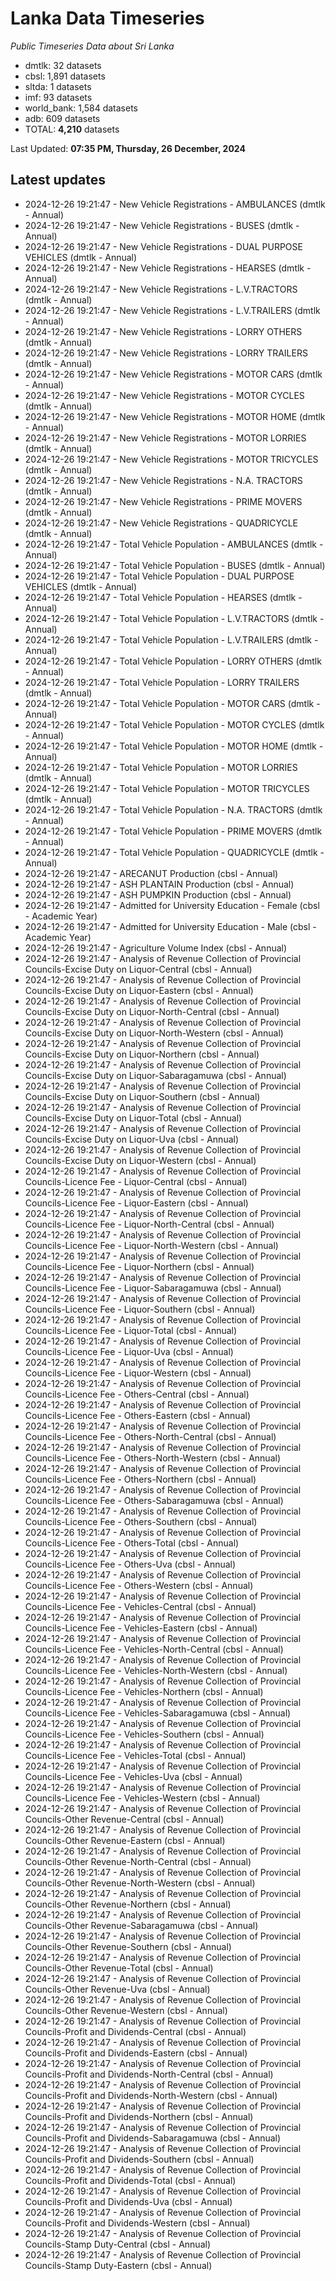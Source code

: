 # Lanka Data Timeseries
*Public Timeseries Data about Sri Lanka*

* dmtlk: 32 datasets
* cbsl: 1,891 datasets
* sltda: 1 datasets
* imf: 93 datasets
* world_bank: 1,584 datasets
* adb: 609 datasets
* TOTAL: **4,210** datasets

Last Updated: **07:35 PM, Thursday, 26 December, 2024**

## Latest updates

* 2024-12-26 19:21:47 - New Vehicle Registrations - AMBULANCES (dmtlk - Annual)
* 2024-12-26 19:21:47 - New Vehicle Registrations - BUSES (dmtlk - Annual)
* 2024-12-26 19:21:47 - New Vehicle Registrations - DUAL PURPOSE VEHICLES (dmtlk - Annual)
* 2024-12-26 19:21:47 - New Vehicle Registrations - HEARSES (dmtlk - Annual)
* 2024-12-26 19:21:47 - New Vehicle Registrations - L.V.TRACTORS (dmtlk - Annual)
* 2024-12-26 19:21:47 - New Vehicle Registrations - L.V.TRAILERS (dmtlk - Annual)
* 2024-12-26 19:21:47 - New Vehicle Registrations - LORRY OTHERS (dmtlk - Annual)
* 2024-12-26 19:21:47 - New Vehicle Registrations - LORRY TRAILERS (dmtlk - Annual)
* 2024-12-26 19:21:47 - New Vehicle Registrations - MOTOR CARS (dmtlk - Annual)
* 2024-12-26 19:21:47 - New Vehicle Registrations - MOTOR CYCLES (dmtlk - Annual)
* 2024-12-26 19:21:47 - New Vehicle Registrations - MOTOR HOME (dmtlk - Annual)
* 2024-12-26 19:21:47 - New Vehicle Registrations - MOTOR LORRIES (dmtlk - Annual)
* 2024-12-26 19:21:47 - New Vehicle Registrations - MOTOR TRICYCLES (dmtlk - Annual)
* 2024-12-26 19:21:47 - New Vehicle Registrations - N.A. TRACTORS (dmtlk - Annual)
* 2024-12-26 19:21:47 - New Vehicle Registrations - PRIME MOVERS (dmtlk - Annual)
* 2024-12-26 19:21:47 - New Vehicle Registrations - QUADRICYCLE (dmtlk - Annual)
* 2024-12-26 19:21:47 - Total Vehicle Population - AMBULANCES (dmtlk - Annual)
* 2024-12-26 19:21:47 - Total Vehicle Population - BUSES (dmtlk - Annual)
* 2024-12-26 19:21:47 - Total Vehicle Population - DUAL PURPOSE VEHICLES (dmtlk - Annual)
* 2024-12-26 19:21:47 - Total Vehicle Population - HEARSES (dmtlk - Annual)
* 2024-12-26 19:21:47 - Total Vehicle Population - L.V.TRACTORS (dmtlk - Annual)
* 2024-12-26 19:21:47 - Total Vehicle Population - L.V.TRAILERS (dmtlk - Annual)
* 2024-12-26 19:21:47 - Total Vehicle Population - LORRY OTHERS (dmtlk - Annual)
* 2024-12-26 19:21:47 - Total Vehicle Population - LORRY TRAILERS (dmtlk - Annual)
* 2024-12-26 19:21:47 - Total Vehicle Population - MOTOR CARS (dmtlk - Annual)
* 2024-12-26 19:21:47 - Total Vehicle Population - MOTOR CYCLES (dmtlk - Annual)
* 2024-12-26 19:21:47 - Total Vehicle Population - MOTOR HOME (dmtlk - Annual)
* 2024-12-26 19:21:47 - Total Vehicle Population - MOTOR LORRIES (dmtlk - Annual)
* 2024-12-26 19:21:47 - Total Vehicle Population - MOTOR TRICYCLES (dmtlk - Annual)
* 2024-12-26 19:21:47 - Total Vehicle Population - N.A. TRACTORS (dmtlk - Annual)
* 2024-12-26 19:21:47 - Total Vehicle Population - PRIME MOVERS (dmtlk - Annual)
* 2024-12-26 19:21:47 - Total Vehicle Population - QUADRICYCLE (dmtlk - Annual)
* 2024-12-26 19:21:47 - ARECANUT Production (cbsl - Annual)
* 2024-12-26 19:21:47 - ASH PLANTAIN Production (cbsl - Annual)
* 2024-12-26 19:21:47 - ASH PUMPKIN Production (cbsl - Annual)
* 2024-12-26 19:21:47 - Admitted for University Education - Female (cbsl - Academic Year)
* 2024-12-26 19:21:47 - Admitted for University Education - Male (cbsl - Academic Year)
* 2024-12-26 19:21:47 - Agriculture Volume Index (cbsl - Annual)
* 2024-12-26 19:21:47 - Analysis of Revenue Collection of Provincial Councils-Excise Duty on Liquor-Central (cbsl - Annual)
* 2024-12-26 19:21:47 - Analysis of Revenue Collection of Provincial Councils-Excise Duty on Liquor-Eastern (cbsl - Annual)
* 2024-12-26 19:21:47 - Analysis of Revenue Collection of Provincial Councils-Excise Duty on Liquor-North-Central (cbsl - Annual)
* 2024-12-26 19:21:47 - Analysis of Revenue Collection of Provincial Councils-Excise Duty on Liquor-North-Western (cbsl - Annual)
* 2024-12-26 19:21:47 - Analysis of Revenue Collection of Provincial Councils-Excise Duty on Liquor-Northern (cbsl - Annual)
* 2024-12-26 19:21:47 - Analysis of Revenue Collection of Provincial Councils-Excise Duty on Liquor-Sabaragamuwa (cbsl - Annual)
* 2024-12-26 19:21:47 - Analysis of Revenue Collection of Provincial Councils-Excise Duty on Liquor-Southern (cbsl - Annual)
* 2024-12-26 19:21:47 - Analysis of Revenue Collection of Provincial Councils-Excise Duty on Liquor-Total (cbsl - Annual)
* 2024-12-26 19:21:47 - Analysis of Revenue Collection of Provincial Councils-Excise Duty on Liquor-Uva (cbsl - Annual)
* 2024-12-26 19:21:47 - Analysis of Revenue Collection of Provincial Councils-Excise Duty on Liquor-Western (cbsl - Annual)
* 2024-12-26 19:21:47 - Analysis of Revenue Collection of Provincial Councils-Licence Fee - Liquor-Central (cbsl - Annual)
* 2024-12-26 19:21:47 - Analysis of Revenue Collection of Provincial Councils-Licence Fee - Liquor-Eastern (cbsl - Annual)
* 2024-12-26 19:21:47 - Analysis of Revenue Collection of Provincial Councils-Licence Fee - Liquor-North-Central (cbsl - Annual)
* 2024-12-26 19:21:47 - Analysis of Revenue Collection of Provincial Councils-Licence Fee - Liquor-North-Western (cbsl - Annual)
* 2024-12-26 19:21:47 - Analysis of Revenue Collection of Provincial Councils-Licence Fee - Liquor-Northern (cbsl - Annual)
* 2024-12-26 19:21:47 - Analysis of Revenue Collection of Provincial Councils-Licence Fee - Liquor-Sabaragamuwa (cbsl - Annual)
* 2024-12-26 19:21:47 - Analysis of Revenue Collection of Provincial Councils-Licence Fee - Liquor-Southern (cbsl - Annual)
* 2024-12-26 19:21:47 - Analysis of Revenue Collection of Provincial Councils-Licence Fee - Liquor-Total (cbsl - Annual)
* 2024-12-26 19:21:47 - Analysis of Revenue Collection of Provincial Councils-Licence Fee - Liquor-Uva (cbsl - Annual)
* 2024-12-26 19:21:47 - Analysis of Revenue Collection of Provincial Councils-Licence Fee - Liquor-Western (cbsl - Annual)
* 2024-12-26 19:21:47 - Analysis of Revenue Collection of Provincial Councils-Licence Fee - Others-Central (cbsl - Annual)
* 2024-12-26 19:21:47 - Analysis of Revenue Collection of Provincial Councils-Licence Fee - Others-Eastern (cbsl - Annual)
* 2024-12-26 19:21:47 - Analysis of Revenue Collection of Provincial Councils-Licence Fee - Others-North-Central (cbsl - Annual)
* 2024-12-26 19:21:47 - Analysis of Revenue Collection of Provincial Councils-Licence Fee - Others-North-Western (cbsl - Annual)
* 2024-12-26 19:21:47 - Analysis of Revenue Collection of Provincial Councils-Licence Fee - Others-Northern (cbsl - Annual)
* 2024-12-26 19:21:47 - Analysis of Revenue Collection of Provincial Councils-Licence Fee - Others-Sabaragamuwa (cbsl - Annual)
* 2024-12-26 19:21:47 - Analysis of Revenue Collection of Provincial Councils-Licence Fee - Others-Southern (cbsl - Annual)
* 2024-12-26 19:21:47 - Analysis of Revenue Collection of Provincial Councils-Licence Fee - Others-Total (cbsl - Annual)
* 2024-12-26 19:21:47 - Analysis of Revenue Collection of Provincial Councils-Licence Fee - Others-Uva (cbsl - Annual)
* 2024-12-26 19:21:47 - Analysis of Revenue Collection of Provincial Councils-Licence Fee - Others-Western (cbsl - Annual)
* 2024-12-26 19:21:47 - Analysis of Revenue Collection of Provincial Councils-Licence Fee - Vehicles-Central (cbsl - Annual)
* 2024-12-26 19:21:47 - Analysis of Revenue Collection of Provincial Councils-Licence Fee - Vehicles-Eastern (cbsl - Annual)
* 2024-12-26 19:21:47 - Analysis of Revenue Collection of Provincial Councils-Licence Fee - Vehicles-North-Central (cbsl - Annual)
* 2024-12-26 19:21:47 - Analysis of Revenue Collection of Provincial Councils-Licence Fee - Vehicles-North-Western (cbsl - Annual)
* 2024-12-26 19:21:47 - Analysis of Revenue Collection of Provincial Councils-Licence Fee - Vehicles-Northern (cbsl - Annual)
* 2024-12-26 19:21:47 - Analysis of Revenue Collection of Provincial Councils-Licence Fee - Vehicles-Sabaragamuwa (cbsl - Annual)
* 2024-12-26 19:21:47 - Analysis of Revenue Collection of Provincial Councils-Licence Fee - Vehicles-Southern (cbsl - Annual)
* 2024-12-26 19:21:47 - Analysis of Revenue Collection of Provincial Councils-Licence Fee - Vehicles-Total (cbsl - Annual)
* 2024-12-26 19:21:47 - Analysis of Revenue Collection of Provincial Councils-Licence Fee - Vehicles-Uva (cbsl - Annual)
* 2024-12-26 19:21:47 - Analysis of Revenue Collection of Provincial Councils-Licence Fee - Vehicles-Western (cbsl - Annual)
* 2024-12-26 19:21:47 - Analysis of Revenue Collection of Provincial Councils-Other Revenue-Central (cbsl - Annual)
* 2024-12-26 19:21:47 - Analysis of Revenue Collection of Provincial Councils-Other Revenue-Eastern (cbsl - Annual)
* 2024-12-26 19:21:47 - Analysis of Revenue Collection of Provincial Councils-Other Revenue-North-Central (cbsl - Annual)
* 2024-12-26 19:21:47 - Analysis of Revenue Collection of Provincial Councils-Other Revenue-North-Western (cbsl - Annual)
* 2024-12-26 19:21:47 - Analysis of Revenue Collection of Provincial Councils-Other Revenue-Northern (cbsl - Annual)
* 2024-12-26 19:21:47 - Analysis of Revenue Collection of Provincial Councils-Other Revenue-Sabaragamuwa (cbsl - Annual)
* 2024-12-26 19:21:47 - Analysis of Revenue Collection of Provincial Councils-Other Revenue-Southern (cbsl - Annual)
* 2024-12-26 19:21:47 - Analysis of Revenue Collection of Provincial Councils-Other Revenue-Total (cbsl - Annual)
* 2024-12-26 19:21:47 - Analysis of Revenue Collection of Provincial Councils-Other Revenue-Uva (cbsl - Annual)
* 2024-12-26 19:21:47 - Analysis of Revenue Collection of Provincial Councils-Other Revenue-Western (cbsl - Annual)
* 2024-12-26 19:21:47 - Analysis of Revenue Collection of Provincial Councils-Profit and Dividends-Central (cbsl - Annual)
* 2024-12-26 19:21:47 - Analysis of Revenue Collection of Provincial Councils-Profit and Dividends-Eastern (cbsl - Annual)
* 2024-12-26 19:21:47 - Analysis of Revenue Collection of Provincial Councils-Profit and Dividends-North-Central (cbsl - Annual)
* 2024-12-26 19:21:47 - Analysis of Revenue Collection of Provincial Councils-Profit and Dividends-North-Western (cbsl - Annual)
* 2024-12-26 19:21:47 - Analysis of Revenue Collection of Provincial Councils-Profit and Dividends-Northern (cbsl - Annual)
* 2024-12-26 19:21:47 - Analysis of Revenue Collection of Provincial Councils-Profit and Dividends-Sabaragamuwa (cbsl - Annual)
* 2024-12-26 19:21:47 - Analysis of Revenue Collection of Provincial Councils-Profit and Dividends-Southern (cbsl - Annual)
* 2024-12-26 19:21:47 - Analysis of Revenue Collection of Provincial Councils-Profit and Dividends-Total (cbsl - Annual)
* 2024-12-26 19:21:47 - Analysis of Revenue Collection of Provincial Councils-Profit and Dividends-Uva (cbsl - Annual)
* 2024-12-26 19:21:47 - Analysis of Revenue Collection of Provincial Councils-Profit and Dividends-Western (cbsl - Annual)
* 2024-12-26 19:21:47 - Analysis of Revenue Collection of Provincial Councils-Stamp Duty-Central (cbsl - Annual)
* 2024-12-26 19:21:47 - Analysis of Revenue Collection of Provincial Councils-Stamp Duty-Eastern (cbsl - Annual)